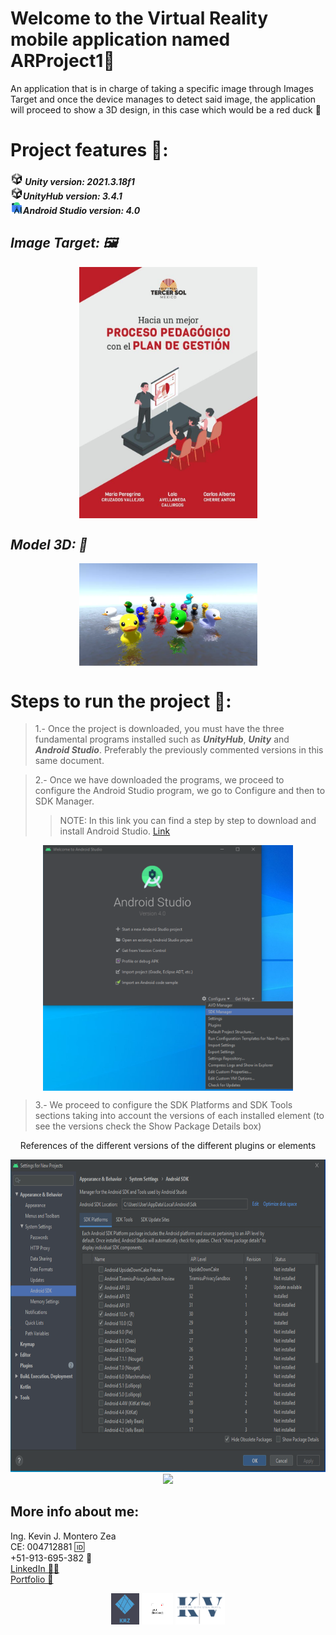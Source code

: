 # Welcome to the Virtual Reality mobile application named ARProject1🦆

An application that is in charge of taking a specific image through Images Target and once the device manages to detect said image, the application will proceed to show a 3D design, in this case which would be a red duck 🦆

# Project features 🚨:
  ***<img src="https://github.com/devicons/devicon/blob/master/icons/unity/unity-original.svg" alt="unity logo" width="20"> Unity version: 2021.3.18f1*** <br>
  ***<img src="https://github.com/devicons/devicon/blob/master/icons/unity/unity-original.svg" alt="unityhub logo" width="20">UnityHub version: 3.4.1*** <br>
  ***<img src="https://github.com/devicons/devicon/blob/master/icons/androidstudio/androidstudio-original.svg" alt="androidstudio logo" width="20">Android Studio version: 4.0*** <br>
##  ***Image Target: 🖼*** <br>
<p align="center">
  <img src="https://github.com/kvto/ARProject1/blob/main/Assets/Editor/Vuforia/ImageTargetTextures/AR1DB/image_scaled.jpg" width="285px" align="center">
</p>

## ***Model 3D: 🗿*** <br>
<p align="center">
   <img src="https://github.com/kvto/ARProject1/blob/main/Assets/duck.jpg" width="285px" align="center">
</p>

# Steps to run the project 🚨:

> 1.- Once the project is downloaded, you must have the three fundamental programs installed such as ***UnityHub***, ***Unity*** and ***Android Studio***. Preferably the previously commented versions in this same document.

> 2.- Once we have downloaded the programs, we proceed to configure the Android Studio program, we go to Configure and then to SDK Manager.
>> NOTE: In this link you can find a step by step to download and install Android Studio. [Link](https://docs.unrealengine.com/5.0/en-US/how-to-set-up-android-sdk-and-ndk-for-your-unreal-engine-development-environment/)

<p align="center">
   <img src="https://github.com/kvto/ARProject1/blob/main/Assets/androidsetup.png" width="400px" align="center">
</p>

> 3.- We proceed to configure the SDK Platforms and SDK Tools sections taking into account the versions of each installed element (to see the versions check the Show Package Details box)

<p align="center">
 References of the different versions of the different plugins or elements </p>
 
<p align="center">
  <img height="500"src="Assets/1.png" />
  <img height="500" src="src/img/2.png" />
</p>

  ## More info about me: 
<div id="badges" >
Ing. Kevin J. Montero Zea 
</div>
<div id="badges" >
CE: 004712881 🆔
</div>
<div id="badges" >
+51-913-695-382 📱
</div>
<div id="badges" >
<a href="https://www.linkedin.com/in/kevin913montero/">
    LinkedIn 👨‍🦰
  </a>
</div>
<div id="badges" >
<a href="https://portfoliokjmz.netlify.app/">
    Portfolio 💼
  </a>
</div>


<p align="center">
<img height="50" src="Assets/logo2 (2).png" />
<img height="50" src="Assets/logo3.png" />
<img height="50" src="Assets/Sin título.png" />
</p>
